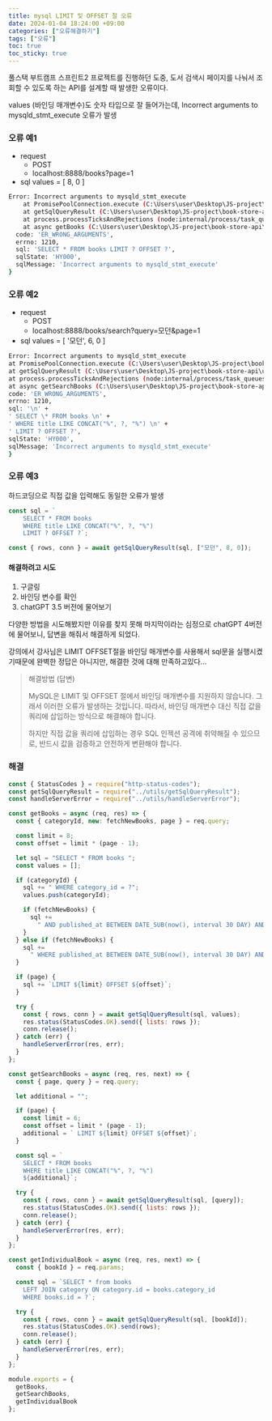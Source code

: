 ```yaml
---
title: mysql LIMIT 및 OFFSET 절 오류
date: 2024-01-04 18:24:00 +09:00
categories: ["오류해결하기"]
tags: ["오류"]
toc: true
toc_sticky: true
---
```


풀스택 부트캠프 스프린트2 프로젝트를 진행하던 도중, 도서 검색시 페이지를 나눠서 조회할 수 있도록 하는 API를 설계할 때 발생한 오류이다.

values (바인딩 매개변수)도 숫자 타입으로 잘 들어가는데, Incorrect arguments to mysqld_stmt_execute 오류가 발생

### 오류 예1

- request
  - POST
  - localhost:8888/books?page=1
- sql values = [ 8, 0 ]

```bash
Error: Incorrect arguments to mysqld_stmt_execute
    at PromisePoolConnection.execute (C:\Users\user\Desktop\JS-project\book-store-api\node_modules\mysql2\promise.js:112:22)
    at getSqlQueryResult (C:\Users\user\Desktop\JS-project\book-store-api\utils\getSqlQueryResult.js:6:29)
    at process.processTicksAndRejections (node:internal/process/task_queues:95:5)
    at async getBooks (C:\Users\user\Desktop\JS-project\book-store-api\controller\booksController.js:31:28) {
  code: 'ER_WRONG_ARGUMENTS',
  errno: 1210,
  sql: 'SELECT * FROM books LIMIT ? OFFSET ?',
  sqlState: 'HY000',
  sqlMessage: 'Incorrect arguments to mysqld_stmt_execute'
}
```

### 오류 예2

- request
  - POST
  - localhost:8888/books/search?query=모던&page=1
- sql values = [ '모던', 6, 0 ]

```bash
Error: Incorrect arguments to mysqld_stmt_execute
at PromisePoolConnection.execute (C:\Users\user\Desktop\JS-project\book-store-api\node_modules\mysql2\promise.js:112:22)
at getSqlQueryResult (C:\Users\user\Desktop\JS-project\book-store-api\utils\getSqlQueryResult.js:6:29)
at process.processTicksAndRejections (node:internal/process/task_queues:95:5)
at async getSearchBooks (C:\Users\user\Desktop\JS-project\book-store-api\controller\booksController.js:60:28) {
code: 'ER_WRONG_ARGUMENTS',
errno: 1210,
sql: '\n' +
' SELECT \* FROM books \n' +
' WHERE title LIKE CONCAT("%", ?, "%") \n' +
' LIMIT ? OFFSET ?',
sqlState: 'HY000',
sqlMessage: 'Incorrect arguments to mysqld_stmt_execute'
}
```

### 오류 예3

하드코딩으로 직접 값을 입력해도 동일한 오류가 발생

```js
const sql = `
    SELECT * FROM books
    WHERE title LIKE CONCAT("%", ?, "%")
    LIMIT ? OFFSET ?`;

const { rows, conn } = await getSqlQueryResult(sql, ["모던", 8, 0]);
```

#### 해결하려고 시도

1. 구글링
2. 바인딩 변수를 확인
3. chatGPT 3.5 버전에 물어보기

다양한 방법을 시도해봤지만 이유를 찾지 못해 마지막이라는 심정으로 chatGPT 4버전에 물어보니, 답변을 해줘서 해결하게 되었다.

강의에서 강사님은 LIMIT OFFSET절을 바인딩 매개변수를 사용해서 sql문을 실행시켰기때문에 완벽한 정답은 아니지만, 해결한 것에 대해 만족하고있다...

> 해결방법 (답변)
>
> MySQL은 LIMIT 및 OFFSET 절에서 바인딩 매개변수를 지원하지 않습니다. 그래서 이러한 오류가 발생하는 것입니다. 따라서, 바인딩 매개변수 대신 직접 값을 쿼리에 삽입하는 방식으로 해결해야 합니다.
>
> 하지만 직접 값을 쿼리에 삽입하는 경우 SQL 인젝션 공격에 취약해질 수 있으므로, 반드시 값을 검증하고 안전하게 변환해야 합니다.

### 해결

```js
const { StatusCodes } = require("http-status-codes");
const getSqlQueryResult = require("../utils/getSqlQueryResult");
const handleServerError = require("../utils/handleServerError");

const getBooks = async (req, res) => {
  const { categoryId, new: fetchNewBooks, page } = req.query;

  const limit = 8;
  const offset = limit * (page - 1);

  let sql = "SELECT * FROM books ";
  const values = [];

  if (categoryId) {
    sql += " WHERE category_id = ?";
    values.push(categoryId);

    if (fetchNewBooks) {
      sql +=
        " AND published_at BETWEEN DATE_SUB(now(), interval 30 DAY) AND NOW()";
    }
  } else if (fetchNewBooks) {
    sql +=
      " WHERE published_at BETWEEN DATE_SUB(now(), interval 30 DAY) AND NOW()";
  }

  if (page) {
    sql += `LIMIT ${limit} OFFSET ${offset}`;
  }

  try {
    const { rows, conn } = await getSqlQueryResult(sql, values);
    res.status(StatusCodes.OK).send({ lists: rows });
    conn.release();
  } catch (err) {
    handleServerError(res, err);
  }
};

const getSearchBooks = async (req, res, next) => {
  const { page, query } = req.query;

  let additional = "";

  if (page) {
    const limit = 6;
    const offset = limit * (page - 1);
    additional = ` LIMIT ${limit} OFFSET ${offset}`;
  }

  const sql = `
    SELECT * FROM books 
    WHERE title LIKE CONCAT("%", ?, "%") 
    ${additional}`;

  try {
    const { rows, conn } = await getSqlQueryResult(sql, [query]);
    res.status(StatusCodes.OK).send({ lists: rows });
    conn.release();
  } catch (err) {
    handleServerError(res, err);
  }
};

const getIndividualBook = async (req, res, next) => {
  const { bookId } = req.params;

  const sql = `SELECT * from books 
    LEFT JOIN category ON category.id = books.category_id 
    WHERE books.id = ?`;

  try {
    const { rows, conn } = await getSqlQueryResult(sql, [bookId]);
    res.status(StatusCodes.OK).send(rows);
    conn.release();
  } catch (err) {
    handleServerError(res, err);
  }
};

module.exports = {
  getBooks,
  getSearchBooks,
  getIndividualBook
};
```
